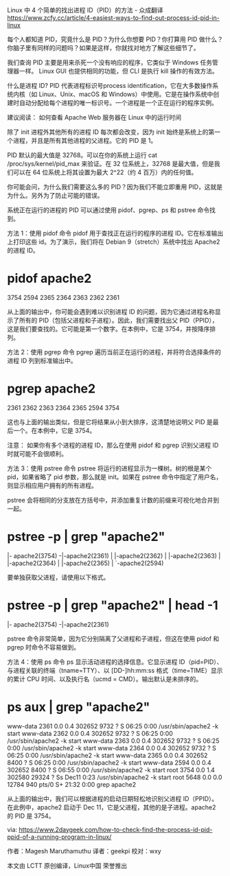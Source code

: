 Linux 中 4 个简单的找出进程 ID（PID）的方法 - 众成翻译 https://www.zcfy.cc/article/4-easiest-ways-to-find-out-process-id-pid-in-linux

每个人都知道 PID，究竟什么是 PID？为什么你想要 PID？你打算用 PID 做什么？你脑子里有同样的问题吗？如果是这样，你就找对地方了解这些细节了。

我们查询 PID 主要是用来杀死一个没有响应的程序，它类似于 Windows 任务管理器一样。 Linux GUI 也提供相同的功能，但 CLI 是执行 kill 操作的有效方法。

什么是进程 ID?
PID 代表进程标识号process identification，它在大多数操作系统内核（如 Linux、Unix、macOS 和 Windows）中使用。它是在操作系统中创建时自动分配给每个进程的唯一标识号。一个进程是一个正在运行的程序实例。

建议阅读： 如何查看 Apache Web 服务器在 Linux 中的运行时间

除了 init 进程外其他所有的进程 ID 每次都会改变，因为 init 始终是系统上的第一个进程，并且是所有其他进程的父进程。它的 PID 是 1。

PID 默认的最大值是 32768。可以在你的系统上运行 cat /proc/sys/kernel/pid_max 来验证。在 32 位系统上，32768 是最大值，但是我们可以在 64 位系统上将其设置为最大 2^22（约 4 百万）内的任何值。

你可能会问，为什么我们需要这么多的 PID？因为我们不能立即重用 PID，这就是为什么。另外为了防止可能的错误。

系统正在运行的进程的 PID 可以通过使用 pidof、pgrep、ps 和 pstree 命令找到。

方法 1：使用 pidof 命令
pidof 用于查找正在运行的程序的进程 ID。它在标准输出上打印这些 id。为了演示，我们将在 Debian 9（stretch）系统中找出 Apache2 的进程 ID。

# pidof apache2
3754 2594 2365 2364 2363 2362 2361

从上面的输出中，你可能会遇到难以识别进程 ID 的问题，因为它通过进程名称显示了所有的 PID（包括父进程和子进程）。因此，我们需要找出父 PID（PPID），这是我们要查找的。它可能是第一个数字。在本例中，它是 3754，并按降序排列。

方法 2：使用 pgrep 命令
pgrep 遍历当前正在运行的进程，并将符合选择条件的进程 ID 列到标准输出中。

# pgrep apache2
2361
2362
2363
2364
2365
2594
3754

这也与上面的输出类似，但是它将结果从小到大排序，这清楚地说明父 PID 是最后一个。在本例中，它是 3754。

注意： 如果你有多个进程的进程 ID，那么在使用 pidof 和 pgrep 识别父进程 ID 时就可能不会很顺利。

方法 3：使用 pstree 命令
pstree 将运行的进程显示为一棵树。树的根是某个 pid，如果省略了 pid 参数，那么就是 init。如果在 pstree 命令中指定了用户名，则显示相应用户拥有的所有进程。

pstree 会将相同的分支放在方括号中，并添加重复计数的前缀来可视化地合并到一起。

# pstree -p | grep "apache2"
 |- apache2(3754) -|-apache2(2361)
 | |-apache2(2362)
 | |-apache2(2363)
 | |-apache2(2364)
 | |-apache2(2365)
 | `-apache2(2594)

要单独获取父进程，请使用以下格式。

# pstree -p | grep "apache2" | head -1
 |- apache2(3754) -|-apache2(2361)

pstree 命令非常简单，因为它分别隔离了父进程和子进程，但这在使用 pidof 和 pgrep 时命令不容易做到。

方法 4：使用 ps 命令
ps 显示活动进程的选择信息。它显示进程 ID（pid=PID）、与进程关联的终端（tname=TTY）、以 [DD-]hh:mm:ss 格式（time=TIME）显示的累计 CPU 时间、以及执行名（ucmd = CMD）。输出默认是未排序的。

# ps aux | grep "apache2"
www-data 2361 0.0 0.4 302652 9732 ? S 06:25 0:00 /usr/sbin/apache2 -k start
www-data 2362 0.0 0.4 302652 9732 ? S 06:25 0:00 /usr/sbin/apache2 -k start
www-data 2363 0.0 0.4 302652 9732 ? S 06:25 0:00 /usr/sbin/apache2 -k start
www-data 2364 0.0 0.4 302652 9732 ? S 06:25 0:00 /usr/sbin/apache2 -k start
www-data 2365 0.0 0.4 302652 8400 ? S 06:25 0:00 /usr/sbin/apache2 -k start
www-data 2594 0.0 0.4 302652 8400 ? S 06:55 0:00 /usr/sbin/apache2 -k start
root 3754 0.0 1.4 302580 29324 ? Ss Dec11 0:23 /usr/sbin/apache2 -k start
root 5648 0.0 0.0 12784 940 pts/0 S+ 21:32 0:00 grep apache2

从上面的输出中，我们可以根据进程的启动日期轻松地识别父进程 ID（PPID）。在此例中，apache2 启动于 Dec 11，它是父进程，其他的是子进程。apache2 的 PID 是 3754。

via: https://www.2daygeek.com/how-to-check-find-the-process-id-pid-ppid-of-a-running-program-in-linux/

作者：Magesh Maruthamuthu 译者：geekpi 校对：wxy

本文由 LCTT 原创编译，Linux中国 荣誉推出